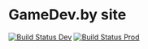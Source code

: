 # GameDev.by site

[![Build Status Dev](https://travis-ci.org/GameDevBy/site.svg?branch=dev)](https://travis-ci.org/GameDevBy/site)
[![Build Status Prod](https://travis-ci.org/GameDevBy/site.svg?branch=prod)](https://travis-ci.org/GameDevBy/site)
